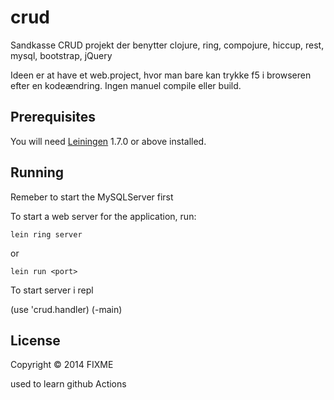 # crud

Sandkasse CRUD projekt der benytter clojure, ring, compojure, hiccup, rest, mysql, bootstrap, jQuery

Ideen er at have et web.project, hvor man bare kan trykke f5 i browseren efter en kodeændring. Ingen manuel compile eller build.

## Prerequisites

You will need [Leiningen][1] 1.7.0 or above installed.

[1]: https://github.com/technomancy/leiningen

## Running

Remeber to start the MySQLServer first

To start a web server for the application, run:

    lein ring server

or

    lein run <port>
    
To start server i repl

   (use 'crud.handler)
   (-main)

## License

Copyright © 2014 FIXME

used to learn github Actions
